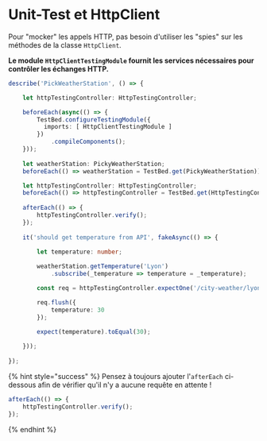 # Unit-Test et HttpClient

Pour "mocker" les appels HTTP, pas besoin d'utiliser les "spies" sur les méthodes de la classe `HttpClient`.

**Le module `HttpClientTestingModule` fournit les services nécessaires pour contrôler les échanges HTTP.**

```typescript
describe('PickWeatherStation', () => {

    let httpTestingController: HttpTestingController;

    beforeEach(async(() => {
        TestBed.configureTestingModule({
          imports: [ HttpClientTestingModule ]
        })
            .compileComponents();
    }));
    
    let weatherStation: PickyWeatherStation;
    beforeEach(() => weatherStation = TestBed.get(PickyWeatherStation));

    let httpTestingController: HttpTestingController;
    beforeEach(() => httpTestingController = TestBed.get(HttpTestingController));
    
    afterEach(() => {
        httpTestingController.verify();
    });
    
    it('should get temperature from API', fakeAsync(() => {
    
        let temperature: number;

        weatherStation.getTemperature('Lyon')
            .subscribe(_temperature => temperature = _temperature);

        const req = httpTestingController.expectOne('/city-weather/lyon');

        req.flush({
            temperature: 30
        });

        expect(temperature).toEqual(30);
    
    }));
    
});
```

{% hint style="success" %}
Pensez à toujours ajouter l'`afterEach` ci-dessous afin de vérifier qu'il n'y a aucune requête en attente ! 

```typescript
afterEach(() => {
    httpTestingController.verify();
});
```
{% endhint %}

